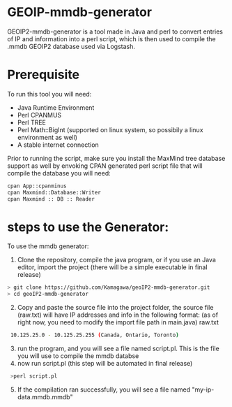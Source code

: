 # GEOIP-mmdb-generator
GEOIP2-mmdb-generator is a tool made in Java and perl to convert entries of IP and information into a perl script, which is then used to compile the .mmdb GEOIP2 database used via Logstash. 

# Prerequisite
To run this tool you will need: 
- Java Runtime Environment
- Perl CPANMUS
- Perl TREE 
- Perl Math::BigInt (supported on linux system, so possibily a linux environment as well)
- A stable internet connection

Prior to running the script, make sure you install the MaxMind tree database support as well by envoking CPAN 
generated perl script file that will compile the database you will need: 

```sh
cpan App::cpanminus
cpan Maxmind::Database::Writer
cpan Maxmind :: DB :: Reader
```

# steps to use the Generator: 
To use the mmdb generator: 

1. Clone the repository, compile the java program, or if you use an Java editor, import the project (there will be a simple executable in final release)
```sh
> git clone https://github.com/Kamagawa/geoIP2-mmdb-generator.git
> cd geoIP2-mmdb-generator
```
2. Copy and paste the source file into the project folder, the source file (raw.txt) will have IP addresses and info in the following format: (as of right now, you need to modify the import file path in main.java)
raw.txt
```sh
 10.125.25.0 - 10.125.25.255 (Canada, Ontario, Toronto)
```
3. run the program, and you will see a file named script.pl. This is the file you will use to compile the mmdb databse
4. now run script.pl (this step will be automated in final release)
```sh
 >perl script.pl
```
5. If the compilation ran successfully, you will see a file named "my-ip-data.mmdb.mmdb"
